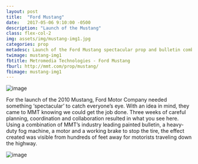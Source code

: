 ```yaml
---
layout: post
title:  "Ford Mustang"
date:   2017-05-06 9:10:00 -0500
description: "Launch of the Mustang"
class: flex-col-2
img: assets/img/mustang-img1.jpg
categories: prop
metadesc: Launch of the Ford Mustang spectacular prop and bulletin combination.
twimage: mustang-img1
fbtitle: Metromedia Technologies - Ford Mustang
fburl: http://mmt.com/prop/mustang/
fbimage: mustang-img1
---
```

![image](../../assets/img/mustang-hero.jpg "Ford Mustang hero")

<span>F</span>or the launch of the 2010 Mustang, Ford Motor Company needed something ‘spectacular’ to catch everyone’s eye. With an idea in mind, they came to MMT knowing we could get the job done. Three weeks of careful planning, coordination and collaboration resulted in what you see here. Using a combination of MMT’s industry leading painted bulletin, a heavy-duty fog machine, a motor and a working brake to stop the tire, the effect created was visible from hundreds of feet away for motorists traveling down the highway.

![image](../../assets/img/mustang-img2.jpg "Ford Mustang")
